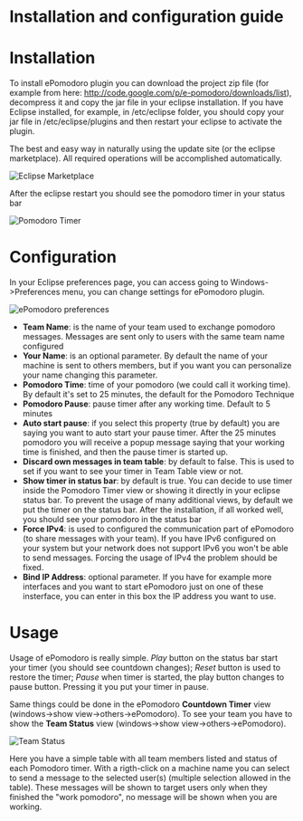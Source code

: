 # **Installation and configuration guide**

# Installation

To install ePomodoro plugin you can download the project zip file (for example from here: <http://code.google.com/p/e-pomodoro/downloads/list>), decompress it and copy the jar file in your eclipse installation. If you have Eclipse installed, for example, in /etc/eclipse folder, you should copy your jar file in /etc/eclipse/plugins and then restart your eclipse to activate the plugin.

The best and easy way in naturally using the update site (or the eclipse marketplace). All required operations will be accomplished automatically.

![Eclipse Marketplace][1]

After the eclipse restart you should see the pomodoro timer in your status bar

![Pomodoro Timer][2]

# Configuration

In your Eclipse preferences page, you can access going to Windows->Preferences menu, you can change settings for ePomodoro plugin.

![ePomodoro preferences][3]

*   **Team Name**: is the name of your team used to exchange pomodoro messages. Messages are sent only to users with the same team name configured
*   **Your Name**: is an optional parameter. By default the name of your machine is sent to others members, but if you want you can personalize your name changing this parameter.
*   **Pomodoro Time**: time of your pomodoro (we could call it working time). By default it's set to 25 minutes, the default for the Pomodoro Technique
*   **Pomodoro Pause**: pause timer after any working time. Default to 5 minutes
*   **Auto start pause**: if you select this property (true by default) you are saying you want to auto start your pause timer. After the 25 minutes pomodoro you will receive a popup message saying that your working time is finished, and then the pause timer is started up.
*   **Discard own messages in team table**: by default to false. This is used to set if you want to see your timer in Team Table view or not.
*   **Show timer in status bar**: by default is true. You can decide to use timer inside the Pomodoro Timer view or showing it directly in your eclipse status bar. To prevent the usage of many additional views, by default we put the timer on the status bar. After the installation, if all worked well, you should see your pomodoro in the status bar
*   **Force IPv4**: is used to configured the communication part of ePomodoro (to share messages with your team). If you have IPv6 configured on your system but your network does not support IPv6 you won't be able to send messages. Forcing the usage of IPv4 the problem should be fixed.
*   **Bind IP Address**: optional parameter. If you have for example more interfaces and you want to start ePomodoro just on one of these insterface, you can enter in this box the IP address you want to use.

# Usage

Usage of ePomodoro is really simple. *Play* button on the status bar start your timer (you should see countdown changes); *Reset* button is used to restore the timer; *Pause* when timer is started, the play button changes to pause button. Pressing it you put your timer in pause.

Same things could be done in the ePomodoro **Countdown Timer** view (windows->show view->others->ePomodoro). To see your team you have to show the **Team Status** view (windows->show view->others->ePomodoro).

![Team Status][4]

Here you have a simple table with all team members listed and status of each Pomodoro timer. With a rigth-click on a machine name you can select to send a message to the selected user(s) (multiple selection allowed in the table). These messages will be shown to target users only when they finished the "work pomodoro", no message will be shown when you are working.

 [1]: http://res.cloudinary.com/blog-mornati-net/image/upload/v1391641359/ePomodoroMarketPlace_nt2ycj.png
 [2]: http://res.cloudinary.com/blog-mornati-net/image/upload/v1391641408/ePomodoro5_xgchtw.png
 [3]: http://res.cloudinary.com/blog-mornati-net/image/upload/v1391641407/ePomodoro6_k8wsxk.png
 [4]: http://res.cloudinary.com/blog-mornati-net/image/upload/v1391641362/ePomodoro2_zqv9eo.png

